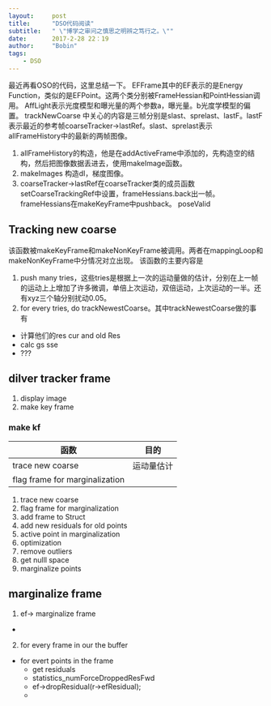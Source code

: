 ```yaml
---
layout:     post
title:      "DSO代码阅读"
subtitle:   " \"博学之审问之慎思之明辨之笃行之。\""
date:       2017-2-28 22：19
author:     "Bobin"
tags:
    - DSO
---
```



最近再看OSO的代码，这里总结一下。
EFFrame其中的EF表示的是Energy Function，类似的是EFPoint。这两个类分别被FrameHessian和PointHessian调用。
AffLight表示光度模型和曝光量的两个参数a，曝光量。b光度学模型的偏置。
trackNewCoarse 中关心的内容是三帧分别是slast、sprelast、lastF。lastF表示最近的参考帧coarseTracker->lastRef。slast、sprelast表示allFrameHistory中的最新的两帧图像。

1. allFrameHistory的构造，他是在addActiveFrame中添加的，先构造空的结构，然后把图像数据丢进去，使用makeImage函数。
2. makeImages 构造dI，梯度图像。
3. coarseTracker->lastRef在coarseTracker类的成员函数setCoarseTrackingRef中设置，frameHessians.back出一帧。frameHessians在makeKeyFrame中pushback。
poseValid


## Tracking new coarse
该函数被makeKeyFrame和makeNonKeyFrame被调用。两者在mappingLoop和makeNonKeyFrame中分情况对立出现。
该函数的主要内容是
1. push many tries，这些tries是根据上一次的运动量做的估计，分别在上一帧的运动上上增加了许多微调，单倍上次运动，双倍运动，上次运动的一半。还有xyz三个轴分别扰动0.05。
2. for every tries, do trackNewestCoarse。其中trackNewestCoarse做的事有
  - 计算他们的res cur and old Res
  - calc gs sse
  - ???

## dilver tracker frame
1. display image
2. make key frame

### make kf
函数|目的
--|--
trace new coarse | 运动量估计
flag frame for marginalization |

1. trace new coarse
2. flag frame for marginalization
3. add frame to Struct
4. add new residuals for old points
5. active point in marginalization
6. optimization
7. remove outliers
8. get nulll space
9. marginalize points

## marginalize frame
1. ef-> marginalize frame
  -
2. for every frame in our the buffer
  - for evert points in the frame
    - get residuals
    - statistics_numForceDroppedResFwd
    - ef->dropResidual(r->efResidual);
    -
